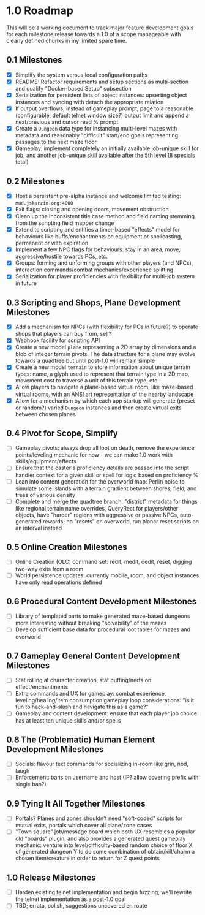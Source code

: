 # 1.0 Roadmap

This will be a working document to track major feature development goals for each milestone release towards a 1.0 of a scope manageable with clearly defined chunks in my limited spare time.

## 0.1 Milestones

- [x] Simplify the system versus local configuration paths
- [x] README: Refactor requirements and setup sections as multi-section and qualify "Docker-based Setup" subsection
- [x] Serialization for persistent lists of object instances: upserting object instances and syncing with detach the appropriate relation
- [x] If output overflows, instead of gameplay prompt, page to a reasonable (configurable, default telnet window size?) output limit and append a next/previous and cursor read % prompt
- [x] Create a `Dungeon` data type for instancing multi-level mazes with metadata and reasonably "difficult" start/end goals representing passages to the next maze floor
- [x] Gameplay: implement completely an initially available job-unique skill for job, and another job-unique skill available after the 5th level (8 specials total)

## 0.2 Milestones

- [x] Host a persistent pre-alpha instance and welcome limited testing: `mud.jskarzin.org:4000`
- [x] Exit flags: closing and opening doors, movement obstruction
- [x] Clean up the inconsistent title case method and field naming stemming from the scripting field mapper change
- [x] Extend to scripting and entities a timer-based "effects" model for behaviours like buffs/enchantments on equipment or spellcasting, permanent or with expiration
- [x] Implement a few NPC flags for behaviours: stay in an area, move, aggressive/hostile towards PCs, etc.
- [x] Groups: forming and unforming groups with other players (and NPCs), interaction commands/combat mechanics/experience splitting
- [x] Serialization for player proficiencies with flexibility for multi-job system in future

## 0.3 Scripting and Shops, Plane Development Milestones

- [x] Add a mechanism for NPCs (with flexibility for PCs in future?) to operate shops that players can buy from, sell?
- [x] Webhook facility for scripting API
- [x] Create a new model `plane` representing a 2D array by dimensions and a blob of integer terrain pivots.  The data structure for a plane may evolve towards a quadtree but until post-1.0 will remain simple
- [x] Create a new model `terrain` to store information about unique terrain types: name, a glyph used to represent that terrain type in a 2D map, movement cost to traverse a unit of this terrain type, etc.
- [x] Allow players to navigate a plane-based virtual room, like maze-based virtual rooms, with an ANSI art representation of the nearby landscape
- [x] Allow for a mechanism by which each app startup will generate (preset or random?) varied `Dungeon` instances and then create virtual exits between chosen planes

## 0.4 Pivot for Scope, Simplify

- [ ] Gameplay pivots: always drop all loot on death, remove the experience points/leveling mechanic for now - we can make 1.0 work with skills/equipment/effects
- [ ] Ensure that the caster's proficiency details are passed into the script handler context for a given skill or spell for logic based on proficiency %
- [ ] Lean into content generation for the overworld map: Perlin noise to simulate some islands with a terrain gradient between shores, field, and trees of various density
- [ ] Complete and merge the quadtree branch, "district" metadata for things like regional terrain name overrides, QueryRect for players/other objects, have "harder" regions with aggressive or passive NPCs, auto-generated rewards; no "resets" on overworld, run planar reset scripts on an interval instead

## 0.5 Online Creation Milestones

- [ ] Online Creation (OLC) command set: redit, medit, oedit, reset, digging two-way exits from a room
- [ ] World persistence updates: currently mobile, room, and object instances have only read operations defined

## 0.6 Procedural Content Development Milestones

- [ ] Library of templated parts to make generated maze-based dungeons more interesting without breaking "solvability" of the mazes
- [ ] Develop sufficient base data for procedural loot tables for mazes and overworld

## 0.7 Gameplay General Content Development Milestones

- [ ] Stat rolling at character creation, stat buffing/nerfs on effect/enchantments
- [ ] Extra commands and UX for gameplay: combat experience, leveling/healing/item consumption gameplay loop considerations: "is it fun to hack-and-slash and navigate this as a game?"
- [ ] Gameplay and content development: ensure that each player job choice has at least ten unique skills and/or spells

## 0.8 The (Problematic) Human Element Development Milestones

- [ ] Socials: flavour text commands for socializing in-room like grin, nod, laugh
- [ ] Enforcement: bans on username and host (IP? allow covering prefix with single ban?)

## 0.9 Tying It All Together Milestones

- [ ] Portals?  Planes and zones shouldn't need "soft-coded" scripts for mutual exits, portals which cover all plane/zone cases
- [ ] "Town square" job/message board which both UX resembles a popular old "boards" plugin, and also provides a generated quest gameplay mechanic: venture into level/difficulty-based random choice of floor X of generated dungeon Y to do some combination of obtain/kill/charm a chosen item/creature in order to return for Z quest points

## 1.0 Release Milestones

- [ ] Harden existing telnet implementation and begin fuzzing; we'll rewrite the telnet implementation as a post-1.0 goal
- [ ] TBD; errata, polish, suggestions uncovered en route
